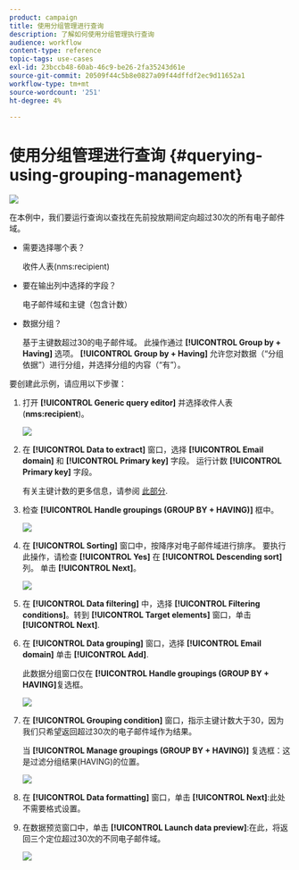 ```yaml
---
product: campaign
title: 使用分组管理进行查询
description: 了解如何使用分组管理执行查询
audience: workflow
content-type: reference
topic-tags: use-cases
exl-id: 23bccb48-60ab-46c9-be26-2fa35243d61e
source-git-commit: 20509f44c5b8e0827a09f44dffdf2ec9d11652a1
workflow-type: tm+mt
source-wordcount: '251'
ht-degree: 4%

---
```


# 使用分组管理进行查询 {#querying-using-grouping-management}

![](../../assets/common.svg)

在本例中，我们要运行查询以查找在先前投放期间定向超过30次的所有电子邮件域。

* 需要选择哪个表？

   收件人表(nms:recipient)

* 要在输出列中选择的字段？

   电子邮件域和主键（包含计数）

* 数据分组？

   基于主键数超过30的电子邮件域。 此操作通过 **[!UICONTROL Group by + Having]** 选项。 **[!UICONTROL Group by + Having]** 允许您对数据（“分组依据”）进行分组，并选择分组的内容（“有”）。

要创建此示例，请应用以下步骤：

1. 打开 **[!UICONTROL Generic query editor]** 并选择收件人表(**nms:recipient**)。

   ![](assets/query_editor_02.png)

1. 在 **[!UICONTROL Data to extract]** 窗口，选择 **[!UICONTROL Email domain]** 和 **[!UICONTROL Primary key]** 字段。 运行计数 **[!UICONTROL Primary key]** 字段。

   有关主键计数的更多信息，请参阅 [此部分](../../platform/using/defining-filter-conditions.md#building-expressions).

1. 检查 **[!UICONTROL Handle groupings (GROUP BY + HAVING)]** 框中。

   ![](assets/query_editor_nveau_29.png)

1. 在 **[!UICONTROL Sorting]** 窗口中，按降序对电子邮件域进行排序。 要执行此操作，请检查 **[!UICONTROL Yes]** 在 **[!UICONTROL Descending sort]** 列。 单击 **[!UICONTROL Next]**。

   ![](assets/query_editor_nveau_70.png)

1. 在 **[!UICONTROL Data filtering]** 中，选择 **[!UICONTROL Filtering conditions]**。转到 **[!UICONTROL Target elements]** 窗口，单击 **[!UICONTROL Next]**.
1. 在 **[!UICONTROL Data grouping]** 窗口，选择 **[!UICONTROL Email domain]** 单击 **[!UICONTROL Add]**.

   此数据分组窗口仅在 **[!UICONTROL Handle groupings (GROUP BY + HAVING]**&#x200B;复选框。

   ![](assets/query_editor_blocklist_04.png)

1. 在 **[!UICONTROL Grouping condition]** 窗口，指示主键计数大于30，因为我们只希望返回超过30次的电子邮件域作为结果。

   当 **[!UICONTROL Manage groupings (GROUP BY + HAVING)]** 复选框：这是过滤分组结果(HAVING)的位置。

   ![](assets/query_editor_blocklist_05.png)

1. 在 **[!UICONTROL Data formatting]** 窗口，单击 **[!UICONTROL Next]**:此处不需要格式设置。
1. 在数据预览窗口中，单击 **[!UICONTROL Launch data preview]**:在此，将返回三个定位超过30次的不同电子邮件域。

   ![](assets/query_editor_blocklist_06.png)
